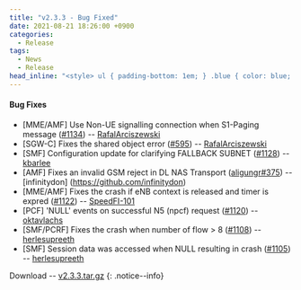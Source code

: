 ```yaml
---
title: "v2.3.3 - Bug Fixed"
date: 2021-08-21 18:26:00 +0900
categories:
  - Release
tags:
  - News
  - Release
head_inline: "<style> ul { padding-bottom: 1em; } .blue { color: blue; }</style>"
---
```


#### Bug Fixes
- [MME/AMF] Use Non-UE signalling connection when S1-Paging message ([#1134](https://github.com/open5gs/open5gs/issues/1134)) -- [RafalArciszewski](https://github.com/RafalArciszewski)
- [SGW-C] Fixes the shared object error ([#595](https://github.com/open5gs/open5gs/issues/595)) -- [RafalArciszewski](https://github.com/RafalArciszewski)
- [SMF] Configuration update for clarifying FALLBACK SUBNET ([#1128](https://github.com/open5gs/open5gs/issues/1128)) -- [kbarlee](https://github.com/kbarlee)
- [AMF] Fixes an invalid GSM reject in DL NAS Transport ([aligungr#375](https://github.com/aligungr/UERANSIM/issues/375)) -- [infinitydon] (https://github.com/infinitydon)
- [MME/AMF] Fixes the crash if eNB context is released and timer is expred ([#1122](https://github.com/open5gs/open5gs/issues/1122)) -- [SpeedFI-101](https://github.com/SpeedFI-101)
- [PCF] 'NULL' events on successful N5 (npcf) request ([#1120](https://github.com/open5gs/open5gs/issues/1120)) -- [oktavlachs](https://github.com/oktavlachs)
- [SMF/PCRF] Fixes the crash when number of flow > 8 ([#1108](https://github.com/open5gs/open5gs/pull/1108)) -- [herlesupreeth](https://github.com/herlesupreeth)
- [SMF] Session data was accessed when NULL resulting in crash ([#1105](https://github.com/open5gs/open5gs/pull/1105)) -- [herlesupreeth](https://github.com/herlesupreeth)

Download -- [v2.3.3.tar.gz](https://github.com/open5gs/open5gs/archive/v2.3.3.tar.gz)
{: .notice--info}
